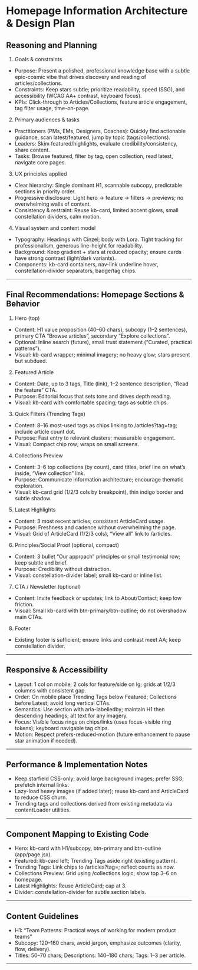 # Homepage Information Architecture & Design Plan

## Reasoning and Planning
1) Goals & constraints
- Purpose: Present a polished, professional knowledge base with a subtle epic-cosmic vibe that drives discovery and reading of articles/collections.
- Constraints: Keep stars subtle; prioritize readability, speed (SSG), and accessibility (WCAG AA+ contrast, keyboard focus).
- KPIs: Click-through to Articles/Collections, feature article engagement, tag filter usage, time-on-page.

2) Primary audiences & tasks
- Practitioners (PMs, EMs, Designers, Coaches): Quickly find actionable guidance, scan latest/featured, jump by topic (tags/collections).
- Leaders: Skim featured/highlights, evaluate credibility/consistency, share content.
- Tasks: Browse featured, filter by tag, open collection, read latest, navigate core pages.

3) UX principles applied
- Clear hierarchy: Single dominant H1, scannable subcopy, predictable sections in priority order.
- Progressive disclosure: Light hero → feature → filters → previews; no overwhelming walls of content.
- Consistency & restraint: Reuse kb-card, limited accent glows, small constellation dividers, calm motion.

4) Visual system and content model
- Typography: Headings with Cinzel; body with Lora. Tight tracking for professionalism, generous line-height for readability.
- Background: Keep gradient + stars at reduced opacity; ensure cards have strong contrast (light/dark variants).
- Components: kb-card containers, nav-link underline hover, constellation-divider separators, badge/tag chips.

---

## Final Recommendations: Homepage Sections & Behavior

1) Hero (top)
- Content: H1 value proposition (40–60 chars), subcopy (1–2 sentences), primary CTA “Browse articles”, secondary “Explore collections”.
- Optional: Inline search (future), small trust statement (“Curated, practical patterns”).
- Visual: kb-card wrapper; minimal imagery; no heavy glow; stars present but subdued.

2) Featured Article
- Content: Date, up to 3 tags, Title (link), 1–2 sentence description, “Read the feature” CTA.
- Purpose: Editorial focus that sets tone and drives depth reading.
- Visual: kb-card with comfortable spacing; tags as subtle chips.

3) Quick Filters (Trending Tags)
- Content: 8–16 most-used tags as chips linking to /articles?tag=tag; include article count dot.
- Purpose: Fast entry to relevant clusters; measurable engagement.
- Visual: Compact chip row; wraps on small screens.

4) Collections Preview
- Content: 3–6 top collections (by count), card titles, brief line on what’s inside, “View collection” link.
- Purpose: Communicate information architecture; encourage thematic exploration.
- Visual: kb-card grid (1/2/3 cols by breakpoint), thin indigo border and subtle shadow.

5) Latest Highlights
- Content: 3 most recent articles; consistent ArticleCard usage.
- Purpose: Freshness and cadence without overwhelming the page.
- Visual: Grid of ArticleCard (1/2/3 cols), “View all” link to /articles.

6) Principles/Social Proof (optional, compact)
- Content: 3 bullet “Our approach” principles or small testimonial row; keep subtle and brief.
- Purpose: Credibility without distraction.
- Visual: constellation-divider label; small kb-card or inline list.

7) CTA / Newsletter (optional)
- Content: Invite feedback or updates; link to About/Contact; keep low friction.
- Visual: Small kb-card with btn-primary/btn-outline; do not overshadow main CTAs.

8) Footer
- Existing footer is sufficient; ensure links and contrast meet AA; keep constellation divider.

---

## Responsive & Accessibility
- Layout: 1 col on mobile; 2 cols for feature/side on lg; grids at 1/2/3 columns with consistent gap.
- Order: On mobile place Trending Tags below Featured; Collections before Latest; avoid long vertical CTAs.
- Semantics: Use section with aria-labelledby; maintain H1 then descending headings; alt text for any imagery.
- Focus: Visible focus rings on chips/links (uses focus-visible ring tokens); keyboard navigable tag chips.
- Motion: Respect prefers-reduced-motion (future enhancement to pause star animation if needed).

---

## Performance & Implementation Notes
- Keep starfield CSS-only; avoid large background images; prefer SSG; prefetch internal links.
- Lazy-load heavy images (if added later); reuse kb-card and ArticleCard to reduce CSS churn.
- Trending tags and collections derived from existing metadata via contentLoader utilities.

---

## Component Mapping to Existing Code
- Hero: kb-card with H1/subcopy, btn-primary and btn-outline (app/page.jsx).
- Featured: kb-card left; Trending Tags aside right (existing pattern).
- Trending Tags: Link chips to /articles?tag=; reflect counts as now.
- Collections Preview: Grid using /collections logic; show top 3–6 on homepage.
- Latest Highlights: Reuse ArticleCard; cap at 3.
- Divider: constellation-divider for subtle section labels.

---

## Content Guidelines
- H1: “Team Patterns: Practical ways of working for modern product teams”
- Subcopy: 120–160 chars, avoid jargon, emphasize outcomes (clarity, flow, delivery).
- Titles: 50–70 chars; Descriptions: 140–180 chars; Tags: 1–3 per article.

---
